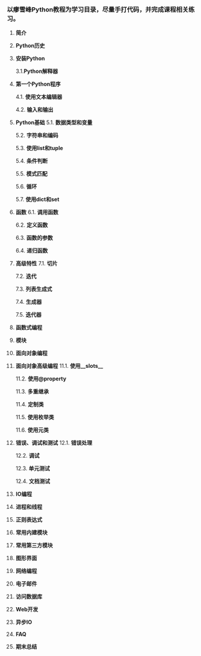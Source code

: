 ### 以瘳雪峰Python教程为学习目录，尽量手打代码，并完成课程相关练习。

1. **简介**

2. **Python历史**

3. **安装Python**

    3.1.**Python解释器**

4. **第一个Python程序**

    4.1. **使用文本编辑器**

    4.2. **输入和输出**

5. **Python基础**
    5.1. **数据类型和变量**

    5.2. **字符串和编码**

    5.3. **使用list和tuple**

    5.4. **条件判断**

    5.5. **模式匹配**

    5.6. **循环**

    5.7. **使用dict和set**

6. **函数**
    6.1. **调用函数**

    6.2. **定义函数**

    6.3. **函数的参数**

    6.4. **递归函数**

7. **高级特性**
    7.1. **切片**

    7.2. **迭代**

    7.3. **列表生成式**

    7.4. **生成器**

    7.5. **迭代器**

8. **函数式编程**

9. **模块**

10. **面向对象编程**

11. **面向对象高级编程**
    11.1. **使用__slots__**

    11.2. **使用@property**

    11.3. **多重继承**

    11.4. **定制类**

    11.5. **使用枚举类**

    11.6. **使用元类**

12. **错误、调试和测试**
    12.1. **错误处理**

    12.2. **调试**

    12.3. **单元测试**

    12.4. **文档测试**

13. **IO编程**

14. **进程和线程**

15. **正则表达式**

16. **常用内建模块**

17. **常用第三方模块**

18. **图形界面**

19. **网络编程**

20. **电子邮件**

21. **访问数据库**

22. **Web开发**

23. **异步IO**

24. **FAQ**

25. **期末总结**
